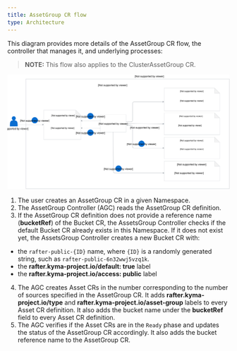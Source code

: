 ```yaml
---
title: AssetGroup CR flow
type: Architecture
---
```


This diagram provides more details of the AssetGroup CR flow, the controller that manages it, and underlying processes:

>**NOTE:** This flow also applies to the ClusterAssetGroup CR.

![AssetGroup CR flow](./assets/rafter-architecture-1.svg)

1. The user creates an AssetGroup CR in a given Namespace.
2. The AssetGroup Controller (AGC) reads the AssetGroup CR definition.
3. If the AssetGroup CR definition does not provide a reference name (**bucketRef**) of the Bucket CR, the AssetsGroup Controller checks if the default Bucket CR already exists in this Namespace. If it does not exist yet, the AssetsGroup Controller creates a new Bucket CR with:

- the `rafter-public-{ID}` name, where `{ID}` is a randomly generated string, such as `rafter-public-6n32wwj5vzq1k`.
- the **rafter.kyma-project.io/default: true** label
- the **rafter.kyma-project.io/access: public** label

4. The AGC creates Asset CRs in the number corresponding to the number of sources specified in the AssetGroup CR. It adds **rafter.kyma-project.io/type** and **rafter.kyma-project.io/asset-group** labels to every Asset CR definition. It also adds the bucket name under the **bucketRef** field to every Asset CR definition.
5. The AGC verifies if the Asset CRs are in the `Ready` phase and updates the status of the AssetGroup CR accordingly. It also adds the bucket reference name to the AssetGroup CR.
